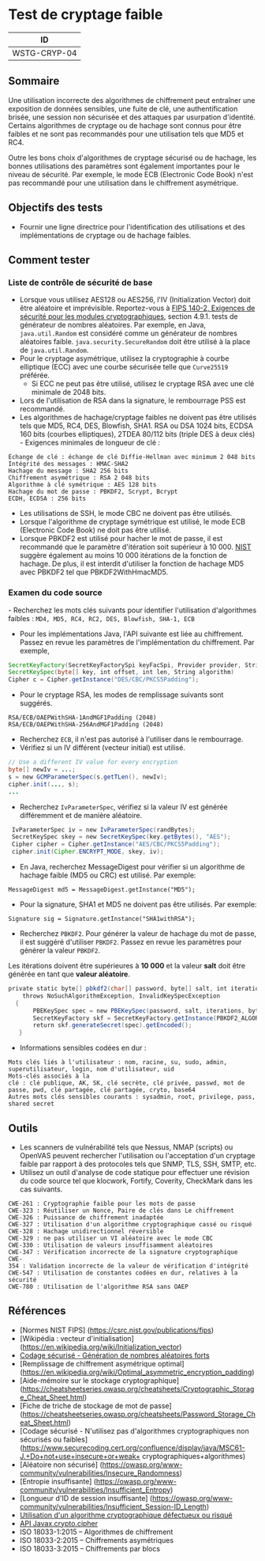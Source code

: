 # Test de cryptage faible

|ID          |
|------------|
|WSTG-CRYP-04|

## Sommaire

Une utilisation incorrecte des algorithmes de chiffrement peut entraîner une exposition de données sensibles, une fuite de clé, une authentification brisée, une session non sécurisée et des attaques par usurpation d'identité. Certains algorithmes de cryptage ou de hachage sont connus pour être faibles et ne sont pas recommandés pour une utilisation tels que MD5 et RC4.

Outre les bons choix d'algorithmes de cryptage sécurisé ou de hachage, les bonnes utilisations des paramètres sont également importantes pour le niveau de sécurité. Par exemple, le mode ECB (Electronic Code Book) n'est pas recommandé pour une utilisation dans le chiffrement asymétrique.

## Objectifs des tests

- Fournir une ligne directrice pour l'identification des utilisations et des implémentations de cryptage ou de hachage faibles.

## Comment tester

### Liste de contrôle de sécurité de base

- Lorsque vous utilisez AES128 ou AES256, l'IV (Initialization Vector) doit être aléatoire et imprévisible. Reportez-vous à [FIPS 140-2, Exigences de sécurité pour les modules cryptographiques](https://csrc.nist.gov/publications/detail/fips/140/2/final), section 4.9.1. tests de générateur de nombres aléatoires. Par exemple, en Java, `java.util.Random` est considéré comme un générateur de nombres aléatoires faible. `java.security.SecureRandom` doit être utilisé à la place de `java.util.Random`.
- Pour le cryptage asymétrique, utilisez la cryptographie à courbe elliptique (ECC) avec une courbe sécurisée telle que `Curve25519` préférée.
    - Si ECC ne peut pas être utilisé, utilisez le cryptage RSA avec une clé minimale de 2048 bits.
- Lors de l'utilisation de RSA dans la signature, le rembourrage PSS est recommandé.
- Les algorithmes de hachage/cryptage faibles ne doivent pas être utilisés tels que MD5, RC4, DES, Blowfish, SHA1. RSA ou DSA 1024 bits, ECDSA 160 bits (courbes elliptiques), 2TDEA 80/112 bits (triple DES à deux clés)
- Exigences minimales de longueur de clé :

```texte
Échange de clé : échange de clé Diffie-Hellman avec minimum 2 048 bits
Intégrité des messages : HMAC-SHA2
Hachage du message : SHA2 256 bits
Chiffrement asymétrique : RSA 2 048 bits
Algorithme à clé symétrique : AES 128 bits
Hachage du mot de passe : PBKDF2, Scrypt, Bcrypt
ECDH, ECDSA : 256 bits
```

- Les utilisations de SSH, le mode CBC ne doivent pas être utilisés.
- Lorsque l'algorithme de cryptage symétrique est utilisé, le mode ECB (Electronic Code Book) ne doit pas être utilisé.
- Lorsque PBKDF2 est utilisé pour hacher le mot de passe, il est recommandé que le paramètre d'itération soit supérieur à 10 000. [NIST](https://pages.nist.gov/800-63-3/sp800-63b.html#sec5) suggère également au moins 10 000 itérations de la fonction de hachage. De plus, il est interdit d'utiliser la fonction de hachage MD5 avec PBKDF2 tel que PBKDF2WithHmacMD5.

### Examen du code source

- Recherchez les mots clés suivants pour identifier l'utilisation d'algorithmes faibles : `MD4, MD5, RC4, RC2, DES, Blowfish, SHA-1, ECB`

- Pour les implémentations Java, l'API suivante est liée au chiffrement. Passez en revue les paramètres de l'implémentation du chiffrement. Par exemple,

```java
SecretKeyFactory(SecretKeyFactorySpi keyFacSpi, Provider provider, String algorithm)
SecretKeySpec(byte[] key, int offset, int len, String algorithm)
Cipher c = Cipher.getInstance("DES/CBC/PKCS5Padding");
```

- Pour le cryptage RSA, les modes de remplissage suivants sont suggérés.

```texte
RSA/ECB/OAEPWithSHA-1AndMGF1Padding (2048)
RSA/ECB/OAEPWithSHA-256AndMGF1Padding (2048)
```

- Recherchez `ECB`, il n'est pas autorisé à l'utiliser dans le rembourrage.
- Vérifiez si un IV différent (vecteur initial) est utilisé.

```java
// Use a different IV value for every encryption
byte[] newIv = ...;
s = new GCMParameterSpec(s.getTLen(), newIv);
cipher.init(..., s);
...
```

- Recherchez `IvParameterSpec`, vérifiez si la valeur IV est générée différemment et de manière aléatoire.

```java
 IvParameterSpec iv = new IvParameterSpec(randBytes);
 SecretKeySpec skey = new SecretKeySpec(key.getBytes(), "AES");
 Cipher cipher = Cipher.getInstance("AES/CBC/PKCS5Padding");
 cipher.init(Cipher.ENCRYPT_MODE, skey, iv);
```

- En Java, recherchez MessageDigest pour vérifier si un algorithme de hachage faible (MD5 ou CRC) est utilisé. Par exemple:

`MessageDigest md5 = MessageDigest.getInstance("MD5");`

- Pour la signature, SHA1 et MD5 ne doivent pas être utilisés. Par exemple:

`Signature sig = Signature.getInstance("SHA1withRSA");`

- Recherchez `PBKDF2`. Pour générer la valeur de hachage du mot de passe, il est suggéré d'utiliser `PBKDF2`. Passez en revue les paramètres pour générer la valeur `PBKDF2`.

Les itérations doivent être supérieures à **10 000** et la valeur **salt** doit être générée en tant que **valeur aléatoire**.

```java
private static byte[] pbkdf2(char[] password, byte[] salt, int iterations, int bytes)
    throws NoSuchAlgorithmException, InvalidKeySpecException
  {
       PBEKeySpec spec = new PBEKeySpec(password, salt, iterations, bytes * 8);
       SecretKeyFactory skf = SecretKeyFactory.getInstance(PBKDF2_ALGORITHM);
       return skf.generateSecret(spec).getEncoded();
   }
```

- Informations sensibles codées en dur :

```texte
Mots clés liés à l'utilisateur : nom, racine, su, sudo, admin, superutilisateur, login, nom d'utilisateur, uid
Mots-clés associés à la clé : clé publique, AK, SK, clé secrète, clé privée, passwd, mot de passe, pwd, clé partagée, clé partagée, cryto, base64
Autres mots clés sensibles courants : sysadmin, root, privilege, pass, key, code, master, admin, uname, session, token, Oauth, privatekey, shared secret
```

## Outils

- Les scanners de vulnérabilité tels que Nessus, NMAP (scripts) ou OpenVAS peuvent rechercher l'utilisation ou l'acceptation d'un cryptage faible par rapport à des protocoles tels que SNMP, TLS, SSH, SMTP, etc.
- Utilisez un outil d'analyse de code statique pour effectuer une révision du code source tel que klocwork, Fortify, Coverity, CheckMark dans les cas suivants.

```texte
CWE-261 : Cryptographie faible pour les mots de passe
CWE-323 : Réutiliser un Nonce, Paire de clés dans Le chiffrement
CWE-326 : Puissance de chiffrement inadaptée
CWE-327 : Utilisation d'un algorithme cryptographique cassé ou risqué 
CWE-328 : Hachage unidirectionnel réversible
CWE-329 : ne pas utiliser un VI aléatoire avec le mode CBC
CWE-330 : Utilisation de valeurs insuffisamment aléatoires
CWE-347 : Vérification incorrecte de la signature cryptographique 
CWE-354 : Validation incorrecte de la valeur de vérification d'intégrité 
CWE-547 : Utilisation de constantes codées en dur, relatives à la sécurité 
CWE-780 : Utilisation de l'algorithme RSA sans OAEP
```

## Références

- [Normes NIST FIPS] (https://csrc.nist.gov/publications/fips)
- [Wikipédia : vecteur d'initialisation] (https://en.wikipedia.org/wiki/Initialization_vector)
- [Codage sécurisé - Génération de nombres aléatoires forts](https://www.securecoding.cert.org/confluence/display/java/MSC02-J.+Generate+strong+random+numbers)
- [Remplissage de chiffrement asymétrique optimal] (https://en.wikipedia.org/wiki/Optimal_asymmetric_encryption_padding)
- [Aide-mémoire sur le stockage cryptographique] (https://cheatsheetseries.owasp.org/cheatsheets/Cryptographic_Storage_Cheat_Sheet.html)
- [Fiche de triche de stockage de mot de passe] (https://cheatsheetseries.owasp.org/cheatsheets/Password_Storage_Cheat_Sheet.html)
- [Codage sécurisé - N'utilisez pas d'algorithmes cryptographiques non sécurisés ou faibles](https://www.securecoding.cert.org/confluence/display/java/MSC61-J.+Do+not+use+insecure+or+weak+ cryptographiques+algorithmes)
- [Aléatoire non sécurisé] (https://owasp.org/www-community/vulnerabilities/Insecure_Randomness)
- [Entropie insuffisante] (https://owasp.org/www-community/vulnerabilities/Insufficient_Entropy)
- [Longueur d'ID de session insuffisante] (https://owasp.org/www-community/vulnerabilities/Insufficient_Session-ID_Length)
- [Utilisation d'un algorithme cryptographique défectueux ou risqué](https://owasp.org/www-community/vulnerabilities/Using_a_broken_or_risky_cryptographic_algorithm)
- [API Javax.crypto.cipher](https://docs.oracle.com/javase/8/docs/api/javax/crypto/Cipher.html)
- ISO 18033-1:2015 – Algorithmes de chiffrement
- ISO 18033-2:2015 – Chiffrements asymétriques
- ISO 18033-3:2015 – Chiffrements par blocs

